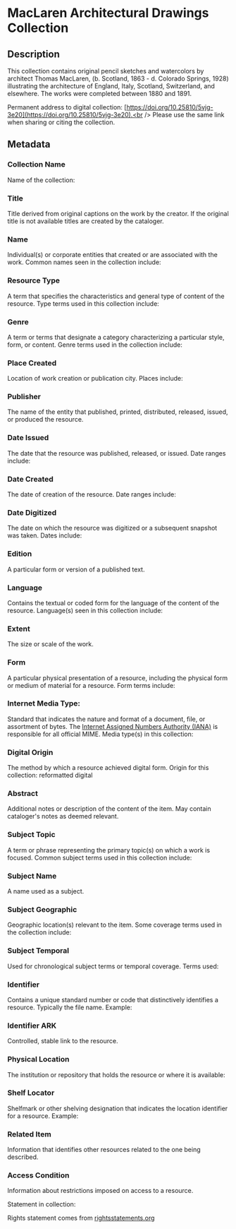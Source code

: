 # MacLaren Architectural Drawings Collection
## Description
This collection contains original pencil sketches and watercolors by architect Thomas MacLaren, (b. Scotland, 1863 - d. Colorado Springs, 1928) illustrating the architecture of England, Italy, Scotland, Switzerland, and elsewhere. The works were completed between 1880 and 1891.

Permanent address to digital collection: [https://doi.org/10.25810/5vjg-3e20](https://doi.org/10.25810/5vjg-3e20).<br /> 
Please use the same link when sharing or citing the collection.
## Metadata
### Collection Name
Name of the collection:

### Title
Title derived from original captions on the work by the creator. If the original title is not available titles are created by the cataloger.

### Name
Individual(s) or corporate entities that created or are associated with the work. Common names seen in the collection include: 

### Resource Type
A term that specifies the characteristics and general type of content of the resource. Type terms used in this collection include: 

### Genre
A term or terms that designate a category characterizing a particular style, form, or content. Genre terms used in the collection include:

### Place Created
Location of work creation or publication city. Places include:

### Publisher
The name of the entity that published, printed, distributed, released, issued, or produced the resource.

### Date Issued
The date that the resource was published, released, or issued. Date ranges include:

### Date Created
The date of creation of the resource. Date ranges include:

### Date Digitized
The date on which the resource was digitized or a subsequent snapshot was taken. Dates include:

### Edition
A particular form or version of a published text.

### Language
Contains the textual or coded form for the language of the content of the resource. Language(s) seen in this collection include:

### Extent
The size or scale of the work.

### Form
A particular physical presentation of a resource, including the physical form or medium of material for a resource. Form terms include:

### Internet Media Type: 
Standard that indicates the nature and format of a document, file, or assortment of bytes. The [Internet Assigned Numbers Authority (IANA)](https://www.iana.org/assignments/media-types/media-types.xhtml) is responsible for all official MIME. Media type(s) in this collection:

### Digital Origin
The method by which a resource achieved digital form. Origin for this collection: reformatted digital

### Abstract
Additional notes or description of the content of the item. May contain cataloger's notes as deemed relevant.

### Subject Topic
A term or phrase representing the primary topic(s) on which a work is focused. Common subject terms used in this collection include:

### Subject Name
A name used as a subject.

### Subject Geographic
Geographic location(s) relevant to the item. Some coverage terms used in the collection include: 

### Subject Temporal
Used for chronological subject terms or temporal coverage. Terms used: 

### Identifier
Contains a unique standard number or code that distinctively identifies a resource. Typically the file name. Example:

### Identifier ARK
Controlled, stable link to the resource.

### Physical Location
The institution or repository that holds the resource or where it is available:

### Shelf Locator
Shelfmark or other shelving designation that indicates the location identifier for a resource. Example: 

### Related Item
Information that identifies other resources related to the one being described.

### Access Condition
Information about restrictions imposed on access to a resource.

Statement in collection:

Rights statement comes from [rightsstatements.org](https://rightsstatements.org/page/1.0/?language=en)

